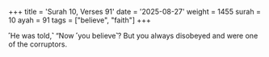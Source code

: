 +++
title = 'Surah 10, Verses 91'
date = '2025-08-27'
weight = 1455
surah = 10
ayah = 91
tags = ["believe", "faith"]
+++

˹He was told,˺ “Now ˹you believe˺? But you always disobeyed and were one of the corruptors.